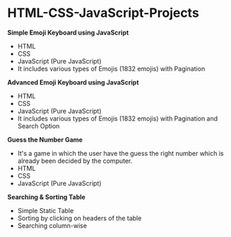 # HTML-CSS-JavaScript-Projects

**Simple Emoji Keyboard using JavaScript**
- HTML
- CSS
- JavaScript (Pure JavaScript)
- It includes various types of Emojis (1832 emojis) with Pagination

**Advanced Emoji Keyboard using JavaScript**
- HTML
- CSS
- JavaScript (Pure JavaScript)
- It includes various types of Emojis (1832 emojis) with Pagination and Search Option

**Guess the Number Game**
- It's a game in which the user have the guess the right number which is already been decided by the computer.
- HTML
- CSS
- JavaScript (Pure JavaScript)

**Searching & Sorting Table**
- Simple Static Table
- Sorting by clicking on headers of the table
- Searching column-wise
